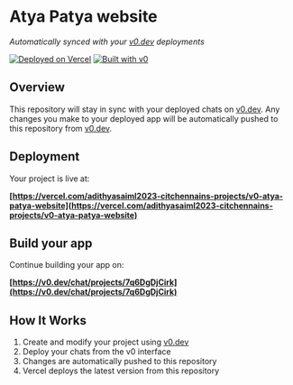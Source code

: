 # Atya Patya website

*Automatically synced with your [v0.dev](https://v0.dev) deployments*

[![Deployed on Vercel](https://img.shields.io/badge/Deployed%20on-Vercel-black?style=for-the-badge&logo=vercel)](https://vercel.com/adithyasaiml2023-citchennains-projects/v0-atya-patya-website)
[![Built with v0](https://img.shields.io/badge/Built%20with-v0.dev-black?style=for-the-badge)](https://v0.dev/chat/projects/7q6DgDjCirk)

## Overview

This repository will stay in sync with your deployed chats on [v0.dev](https://v0.dev).
Any changes you make to your deployed app will be automatically pushed to this repository from [v0.dev](https://v0.dev).

## Deployment

Your project is live at:

**[https://vercel.com/adithyasaiml2023-citchennains-projects/v0-atya-patya-website](https://vercel.com/adithyasaiml2023-citchennains-projects/v0-atya-patya-website)**

## Build your app

Continue building your app on:

**[https://v0.dev/chat/projects/7q6DgDjCirk](https://v0.dev/chat/projects/7q6DgDjCirk)**

## How It Works

1. Create and modify your project using [v0.dev](https://v0.dev)
2. Deploy your chats from the v0 interface
3. Changes are automatically pushed to this repository
4. Vercel deploys the latest version from this repository